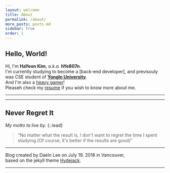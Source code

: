 ```yaml
---
layout: welcome
title: About
permalink: /about/
more_posts: posts.md
sidebar: true
order: 1
---
```


## Hello, World!

Hi, I'm **HaYeon Kim**, *a.k.a.* **hYe807n**.<br>
I'm currently studying to become a [back-end developer], and previsouly was CSE student of **[YongIn University]**.<br>
And I'm also a [heavy gamer]!<br>
Pleaseh check my [resume] if you wish to know more about me.

***

<!--posts_list-->

***

## Never Regret It

_My motto to live by._
{:.lead}

> “No matter what the result is, I don't want to regret the time I spent studying.(Of course, it's better if the results are good)”
<!-- 
TODO : CHANGE WORDS
## Re-evaluate your work processes

The lazy man will try to accomplish 2 hours worth of work in 1 hour’s time but sometimes at the expense of the work’s quality.<br>
Think of it as **efficiency = quality/time** taken (referencing speed = distance/over).<br>
If the time taken is reduced, either the job’s quality has to be lowered or the efficiency must be increased. Efficiency really relates to the work process.<br>
So in order to keep the quality the same and reduce the time taken, the work process must be changed.

## Don’t repeat yourself

After evaluating what you do, you may have some ideas of what you want to improve or modify.<br>
Break it down to its core.

## Try a new process

Be open to completely changing the way you work.<br>
You can’t expect to become more productive unless you pay a price at first.

## Refine yourself

By refining yourself I mean going through this work hard to be lazy process in iterations.<br>
Try a new process, if that doesn’t help as much as you hoped, try another process.<br>
The worst thing that could happen is that you don’t find any improvement in your work process and go back to your original process and just work hard.<br>
Did you lose anything?

[original post] -->

***

Blog created by DaeIn Lee on July 19. 2018 in Vancouver,<br>
based on the jekyll theme [Hydejack].

***

<!--author-->

<!-- Links -->
[SAP Labs Korea]: https://www.sap.com/korea/about/labs-korea.html
[YongIn University]: https://www.yongin.ac.kr/
[heavy gamer]: https://steamcommunity.com/id/lazyren
[resume]: /resume/
[original post]: http://blog.vivekmahbubani.com/2007/03/work-hard-to-be-lazy.html
[Hydejack]: https://hydejack.com
